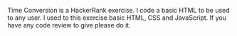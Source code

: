 Time Conversion is a HackerRank exercise. I code a basic HTML to be used to any user. I used to this exercise basic HTML, CSS and JavaScript. If you have any code review to give please do it.
